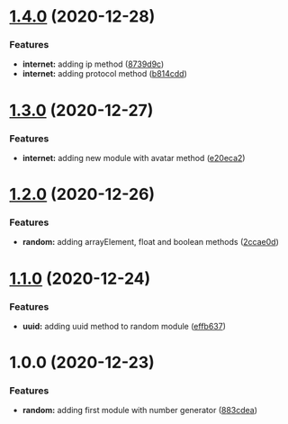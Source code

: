 # [1.4.0](https://github.com/roggervalf/fake-gen/compare/v1.3.0...v1.4.0) (2020-12-28)


### Features

* **internet:** adding ip method ([8739d9c](https://github.com/roggervalf/fake-gen/commit/8739d9cbdde3e35f1dcf5e454fb39cd78fa8715c))
* **internet:** adding protocol method ([b814cdd](https://github.com/roggervalf/fake-gen/commit/b814cdd5bdf1092941f5c3fdb0a6d202b8ab4a07))

# [1.3.0](https://github.com/roggervalf/fake-gen/compare/v1.2.0...v1.3.0) (2020-12-27)


### Features

* **internet:** adding new module with avatar method ([e20eca2](https://github.com/roggervalf/fake-gen/commit/e20eca25a9bb24c08c489fac488bad85fa43e025))

# [1.2.0](https://github.com/roggervalf/fake-gen/compare/v1.1.0...v1.2.0) (2020-12-26)


### Features

* **random:** adding arrayElement, float and boolean methods ([2ccae0d](https://github.com/roggervalf/fake-gen/commit/2ccae0de22ee9c240e0c97eb4a556b55bf85ddaf))

# [1.1.0](https://github.com/roggervalf/fake-gen/compare/v1.0.0...v1.1.0) (2020-12-24)


### Features

* **uuid:** adding uuid method to random module ([effb637](https://github.com/roggervalf/fake-gen/commit/effb637711a14c4b17649f98ee3a89eb9ad91421))

# 1.0.0 (2020-12-23)


### Features

* **random:** adding first module with number generator ([883cdea](https://github.com/roggervalf/fakerts/commit/883cdead148cf77319a9a73e5a776eac41562532))
